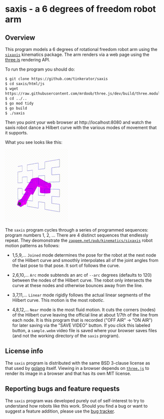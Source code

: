 # saxis - a 6 degrees of freedom robot arm

## Overview

This program models a 6 degrees of rotational freedom robot arm using
the [`sixaxis`](https://pkg.go.dev/zappem.net/pub/kinematics/sixaxis)
kinematics package. The arm renders via a web page using the
[three.js](https://threejs.org/) rendering API.

To run the program you should do:
```
$ git clone https://github.com/tinkerator/saxis
$ cd saxis/html/js
$ wget https://raw.githubusercontent.com/mrdoob/three.js/dev/build/three.module.min.js
$ cd ../..
$ go mod tidy
$ go build
$ ./saxis
```

Then you point your web browser at http://localhost:8080 and watch the
saxis robot dance a Hilbert curve with the various modes of movement
that it supports.

What you see looks like this:

![saxis robot in motion](robot.gif)

The `saxis` program cycles through a series of programmed sequences:
program numbers 1, 2, ... There are 4 distinct sequences that
endlessly repeat. They deomonstrate the
[`zappem.net/pub/kinematics/sixaxis`](https://pkg.go.dev/zappem.net/pub/kinematics/sixaxis)
robot motion patterns as follows:

- 1,5,9,... `Joined` mode determines the pose for the robot at the
  next node of the Hilbert curve and smoothly interpolates all of the
  joint angles from the last pose to that pose. It sort of follows the
  curve.

- 2,6,10,... `Arc` mode subtends an arc of `--arc` degrees (defaults
  to 120) between the nodes of the Hilbert curve. The robot only
  intersects the curve at these nodes and otherwise bounces away from
  the line.

- 3,7,11,... `Linear` mode rigidly follows the actual linear segments
  of the Hilbert curve. This motion is the most *robotic*.

- 4,8,12,... `Near` mode is the most fluid motion. It cuts the corners
  (nodes) of the Hilbert curve leaving the official line at about
  1/7th of the line from each node. It is this program that is
  recorded ("OFF AIR" -> "ON AIR") for later saving via the "SAVE
  VIDEO" button. If you click this labeled button, a `sample.webm`
  video file is saved where your browser saves files (and not the
  working directory of the `saxis` program).

## License info

The `saxis` program is distributed with the same BSD 3-clause license
as that used by [golang](https://golang.org/LICENSE) itself. Viewing
in a browser depends on [`three.js`](https://threejs.org/) to render
its image in a browser and that has its own MIT license.

## Reporting bugs and feature requests

The `saxis` program was developed purely out of self-interest to try
to understand how robots like this work. Should you find a bug or want
to suggest a feature addition, please use the [bug
tracker](https://github.com/tinkerator/saxis/issues).
